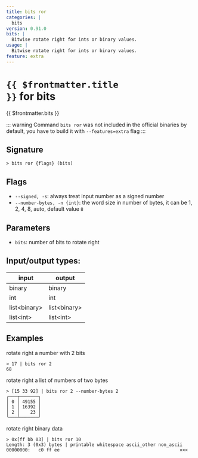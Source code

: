 ```yaml
---
title: bits ror
categories: |
  bits
version: 0.91.0
bits: |
  Bitwise rotate right for ints or binary values.
usage: |
  Bitwise rotate right for ints or binary values.
feature: extra
---
```

<!-- This file is automatically generated. Please edit the command in https://github.com/nushell/nushell instead. -->

# <code>{{ $frontmatter.title }}</code> for bits

<div class='command-title'>{{ $frontmatter.bits }}</div>


::: warning
 Command `bits ror` was not included in the official binaries by default, you have to build it with `--features=extra` flag
:::
## Signature

```> bits ror {flags} (bits)```

## Flags

 -  `--signed, -s`: always treat input number as a signed number
 -  `--number-bytes, -n {int}`: the word size in number of bytes, it can be 1, 2, 4, 8, auto, default value `8`

## Parameters

 -  `bits`: number of bits to rotate right


## Input/output types:

| input        | output       |
| ------------ | ------------ |
| binary       | binary       |
| int          | int          |
| list\<binary\> | list\<binary\> |
| list\<int\>    | list\<int\>    |
## Examples

rotate right a number with 2 bits
```nu
> 17 | bits ror 2
68
```

rotate right a list of numbers of two bytes
```nu
> [15 33 92] | bits ror 2 --number-bytes 2
╭───┬───────╮
│ 0 │ 49155 │
│ 1 │ 16392 │
│ 2 │    23 │
╰───┴───────╯

```

rotate right binary data
```nu
> 0x[ff bb 03] | bits ror 10
Length: 3 (0x3) bytes | printable whitespace ascii_other non_ascii
00000000:   c0 ff ee                                             ×××

```
